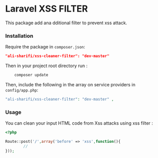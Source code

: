 Laravel XSS FILTER
===========

This package add ana dditional filter to prevent xss attack.

### Installation

Require the package in `composer.json`:

```json
"ali-sharifi/xss-cleaner-filter": "dev-master"
```

Then in your project root directory run : 

```php
	composer update
```
Then, include the following in the array on service providers in `config/app.php`:

```php
"ali-sharifi/xss-cleaner-filter": "dev-master" ,
```

### Usage

You can clean your input HTML code from Xss attacks using xss filter : 

```php
<?php

Route::post('/',array('before' => 'xss',function(){
		//
}));

